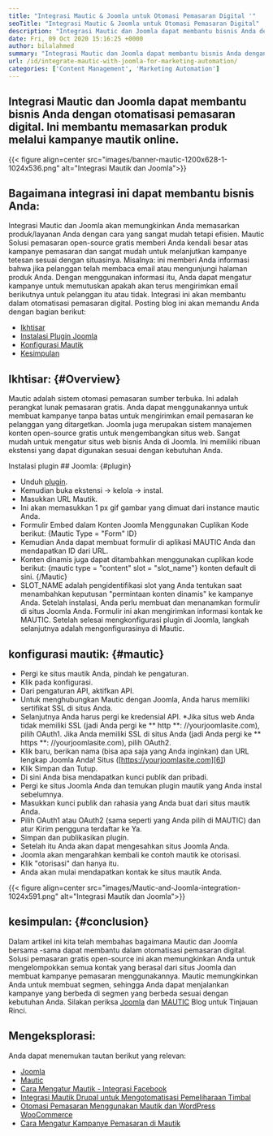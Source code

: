 ```yaml
---
title: "Integrasi Mautic & Joomla untuk Otomasi Pemasaran Digital '" 
seoTitle: "Integrasi Mautic & Joomla untuk Otomasi Pemasaran Digital" 
description: "Integrasi Mautic dan Joomla dapat membantu bisnis Anda dengan otomatisasi pemasaran digital. Ini membantu memasarkan produk melalui kampanye mautik." 
date: Fri, 09 Oct 2020 15:16:25 +0000
author: bilalahmed
summary: "Integrasi Mautic dan Joomla dapat membantu bisnis Anda dengan otomatisasi pemasaran digital. Ini membantu memasarkan produk melalui kampanye mautik online." 
url: /id/integrate-mautic-with-joomla-for-marketing-automation/
categories: ['Content Management', 'Marketing Automation']
---
```


## Integrasi Mautic dan Joomla dapat membantu bisnis Anda dengan otomatisasi pemasaran digital. Ini membantu memasarkan produk melalui kampanye mautik online.

{{< figure align=center src="images/banner-mautic-1200x628-1-1024x536.png" alt="Integrasi Mautik dan Joomla">}}


## Bagaimana integrasi ini dapat membantu bisnis Anda:
Integrasi Mautic dan Joomla akan memungkinkan Anda memasarkan produk/layanan Anda dengan cara yang sangat mudah tetapi efisien. Mautic Solusi pemasaran open-source gratis memberi Anda kendali besar atas kampanye pemasaran dan sangat mudah untuk melanjutkan kampanye tetesan sesuai dengan situasinya. Misalnya: ini memberi Anda informasi bahwa jika pelanggan telah membaca email atau mengunjungi halaman produk Anda. Dengan menggunakan informasi itu, Anda dapat mengatur kampanye untuk memutuskan apakah akan terus mengirimkan email berikutnya untuk pelanggan itu atau tidak. Integrasi ini akan membantu dalam otomatisasi pemasaran digital. Posting blog ini akan memandu Anda dengan bagian berikut:
  * [Ikhtisar][1]
  * [Instalasi Plugin Joomla][2]
  * [Konfigurasi Mautik][3]
  * [Kesimpulan][4]

## Ikhtisar: {#Overview}
Mautic adalah sistem otomasi pemasaran sumber terbuka. Ini adalah perangkat lunak pemasaran gratis. Anda dapat menggunakannya untuk membuat kampanye tanpa batas untuk mengirimkan email pemasaran ke pelanggan yang ditargetkan.
Joomla juga merupakan sistem manajemen konten open-source gratis untuk mengembangkan situs web. Sangat mudah untuk mengatur situs web bisnis Anda di Joomla. Ini memiliki ribuan ekstensi yang dapat digunakan sesuai dengan kebutuhan Anda.

Instalasi plugin ## Joomla: {#plugin}
  * Unduh [plugin][5].
  * Kemudian buka ekstensi -> kelola -> instal.
  * Masukkan URL Mautik.
  * Ini akan memasukkan 1 px gif gambar yang dimuat dari instance mautic Anda.
  * Formulir Embed dalam Konten Joomla Menggunakan Cuplikan Kode berikut: {Mautic Type = "Form" ID}
  * Kemudian Anda dapat membuat formulir di aplikasi MAUTIC Anda dan mendapatkan ID dari URL.
  * Konten dinamis juga dapat ditambahkan menggunakan cuplikan kode berikut: {mautic type = "content" slot = "slot_name"} konten default di sini. {/Mautic}
  * SLOT_NAME adalah pengidentifikasi slot yang Anda tentukan saat menambahkan keputusan "permintaan konten dinamis" ke kampanye Anda.
Setelah instalasi, Anda perlu membuat dan menanamkan formulir di situs Joomla Anda. Formulir ini akan mengirimkan informasi kontak ke MAUTIC. Setelah selesai mengkonfigurasi plugin di Joomla, langkah selanjutnya adalah mengonfigurasinya di Mautic.

## konfigurasi mautik: {#mautic}
  * Pergi ke situs mautik Anda, pindah ke pengaturan.
  * Klik pada konfigurasi.
  * Dari pengaturan API, aktifkan API.
  * Untuk menghubungkan Mautic dengan Joomla, Anda harus memiliki sertifikat SSL di situs Anda.
  * Selanjutnya Anda harus pergi ke kredensial API.
  *Jika situs web Anda tidak memiliki SSL (jadi Anda pergi ke ** http **: //yourjoomlasite.com), pilih OAuth1. Jika Anda memiliki SSL di situs Anda (jadi Anda pergi ke ** https **: //yourjoomlasite.com), pilih OAuth2.
  * Klik baru, berikan nama (bisa apa saja yang Anda inginkan) dan URL lengkap Joomla Anda! Situs ([https://yourjoomlasite.com][6])
  * Klik Simpan dan Tutup.
  * Di sini Anda bisa mendapatkan kunci publik dan pribadi.
  * Pergi ke situs Joomla Anda dan temukan plugin mautik yang Anda instal sebelumnya.
  * Masukkan kunci publik dan rahasia yang Anda buat dari situs mautik Anda.
  * Pilih OAuth1 atau OAuth2 (sama seperti yang Anda pilih di MAUTIC) dan atur Kirim pengguna terdaftar ke Ya.
  * Simpan dan publikasikan plugin.
  * Setelah itu Anda akan dapat mengesahkan situs Joomla Anda.
  * Joomla akan mengarahkan kembali ke contoh mautik ke otorisasi.
  * Klik "otorisasi" dan hanya itu.
  * Anda akan mulai mendapatkan kontak ke situs mautik Anda.

{{< figure align=center src="images/Mautic-and-Joomla-integration-1024x591.png" alt="Integrasi Mautik dan Joomla">}}


## kesimpulan: {#conclusion}
Dalam artikel ini kita telah membahas bagaimana Mautic dan Joomla bersama -sama dapat membantu dalam otomatisasi pemasaran digital. Solusi pemasaran gratis open-source ini akan memungkinkan Anda untuk mengelompokkan semua kontak yang berasal dari situs Joomla dan membuat kampanye pemasaran menggunakannya. Mautic memungkinkan Anda untuk membuat segmen, sehingga Anda dapat menjalankan kampanye yang berbeda di segmen yang berbeda sesuai dengan kebutuhan Anda. Silakan periksa [Joomla][7] dan [MAUTIC][8] Blog untuk Tinjauan Rinci.

## Mengeksplorasi:
Anda dapat menemukan tautan berikut yang relevan:
  * [Joomla][7]
  * [Mautic][8]
  * [Cara Mengatur Mautik - Integrasi Facebook][9]
  * [Integrasi Mautik Drupal untuk Mengotomatisasi Pemeliharaan Timbal][10]
  * [Otomasi Pemasaran Menggunakan Mautik dan WordPress WooCommerce][11]
  * [Cara Mengatur Kampanye Pemasaran di Mautik][12]

  
[1]: #overview
[2]: #plugin
[3]: #mautic
[4]: #conclusion
[5]: https://href.li/?https://extensions.joomla.org/extension/mautic/
[6]: https://href.li/?https://yourjoomlasite.com
[7]: https://products.containerize.com/content-management/joomla
[8]: https://products.containerize.com/marketing-automation/mautic
[9]: https://blog.containerize.com/marketing-automation/how-to-setup-mautic-facebook-integration/
[10]: https://blog.containerize.com/content-management/drupal-tutorial-automate-lead-growth-with-drupal-mautic/
[11]: https://blog.containerize.com/blogging/marketing-automation-using-mautic-and-wordpress-woocommerce/
[12]: https://blog.containerize.com/marketing-automation/how-to-setup-marketing-campaigns-using-mautic-campaign-builder/
